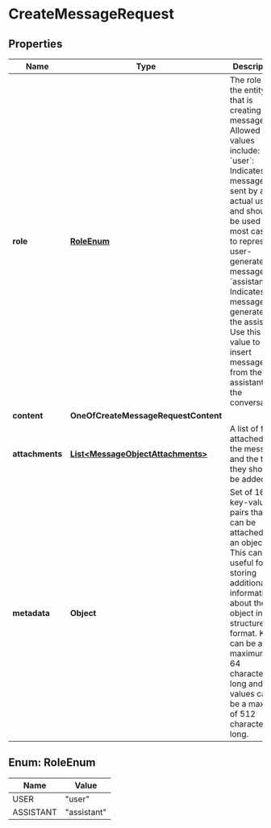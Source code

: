 # CreateMessageRequest

## Properties
Name | Type | Description | Notes
------------ | ------------- | ------------- | -------------
**role** | [**RoleEnum**](#RoleEnum) | The role of the entity that is creating the message. Allowed values include: - &#x60;user&#x60;: Indicates the message is sent by an actual user and should be used in most cases to represent user-generated messages. - &#x60;assistant&#x60;: Indicates the message is generated by the assistant. Use this value to insert messages from the assistant into the conversation.  | 
**content** | **OneOfCreateMessageRequestContent** |  | 
**attachments** | [**List&lt;MessageObjectAttachments&gt;**](MessageObjectAttachments.md) | A list of files attached to the message, and the tools they should be added to. |  [optional]
**metadata** | **Object** | Set of 16 key-value pairs that can be attached to an object. This can be useful for storing additional information about the object in a structured format. Keys can be a maximum of 64 characters long and values can be a maxium of 512 characters long.  |  [optional]

<a name="RoleEnum"></a>
## Enum: RoleEnum
Name | Value
---- | -----
USER | &quot;user&quot;
ASSISTANT | &quot;assistant&quot;

